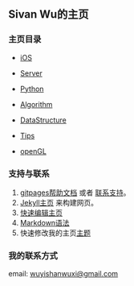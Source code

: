## Sivan Wu的主页

### 主页目录

* [iOS](https://supergithuber.github.io/ios/ios_index)

* [Server](https://supergithuber.github.io/vps/vps_index)

* [Python](https://supergithuber.github.io/python/python_index)

* [Algorithm](https://supergithuber.github.io/algorithm/algorithm_index)

* [DataStructure](https://supergithuber.github.io/dataStructure/dataStructure_index)

* [Tips](https://supergithuber.github.io/tips/tips_index)

* [openGL](https://supergithuber.github.io/openGL/openGL_index)

### 支持与联系

1.  [gitpages帮助文档](https://help.github.com/categories/github-pages-basics/) 或者 [联系支持](https://github.com/contact)。
2. [Jekyll主页](https://jekyllrb.com/) 来构建网页。
3. [快速编辑主页](https://github.com/supergithuber/supergithuber.github.io/edit/master/index.md)
4. [Markdown语法](https://guides.github.com/features/mastering-markdown/)
5. 快速修改我的主页[主题](https://github.com/supergithuber/supergithuber.github.io/settings)

### 我的联系方式
email: wuyishanwuxi@gmail.com